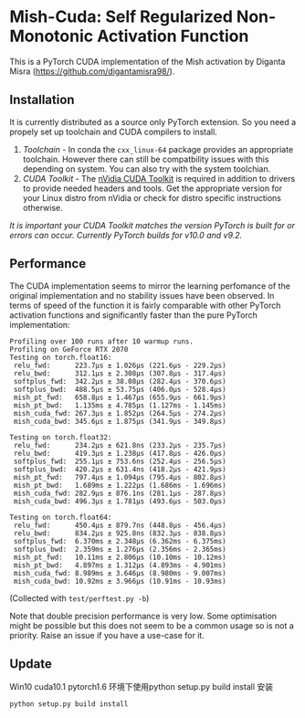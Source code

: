 # Mish-Cuda: Self Regularized Non-Monotonic Activation Function

This is a PyTorch CUDA implementation of the Mish activation by Diganta Misra (https://github.com/digantamisra98/).

## Installation
It is currently distributed as a source only PyTorch extension. So you need a propely set up toolchain and CUDA compilers to install.
1) _Toolchain_ - In conda the `cxx_linux-64` package provides an appropriate toolchain. However there can still be compatbility issues with this depending on system. You can also try with the system toolchian.
2) _CUDA Toolkit_ - The [nVidia CUDA Toolkit](https://developer.nvidia.com/cuda-toolkit) is required in addition to drivers to provide needed headers and tools. Get the appropriate version for your Linux distro from nVidia or check for distro specific instructions otherwise.

_It is important your CUDA Toolkit matches the version PyTorch is built for or errors can occur. Currently PyTorch builds for v10.0 and v9.2._

## Performance
The CUDA implementation seems to mirror the learning perfomance of the original implementation and no stability issues have been observed. In terms of speed of the function it is fairly comparable with other PyTorch activation functions and significantly faster than the pure PyTorch implementation:
```
Profiling over 100 runs after 10 warmup runs.
Profiling on GeForce RTX 2070
Testing on torch.float16:
 relu_fwd:      223.7µs ± 1.026µs (221.6µs - 229.2µs)
 relu_bwd:      312.1µs ± 2.308µs (307.8µs - 317.4µs)
 softplus_fwd:  342.2µs ± 38.08µs (282.4µs - 370.6µs)
 softplus_bwd:  488.5µs ± 53.75µs (406.0µs - 528.4µs)
 mish_pt_fwd:   658.8µs ± 1.467µs (655.9µs - 661.9µs)
 mish_pt_bwd:   1.135ms ± 4.785µs (1.127ms - 1.145ms)
 mish_cuda_fwd: 267.3µs ± 1.852µs (264.5µs - 274.2µs)
 mish_cuda_bwd: 345.6µs ± 1.875µs (341.9µs - 349.8µs)

Testing on torch.float32:
 relu_fwd:      234.2µs ± 621.8ns (233.2µs - 235.7µs)
 relu_bwd:      419.3µs ± 1.238µs (417.8µs - 426.0µs)
 softplus_fwd:  255.1µs ± 753.6ns (252.4µs - 256.5µs)
 softplus_bwd:  420.2µs ± 631.4ns (418.2µs - 421.9µs)
 mish_pt_fwd:   797.4µs ± 1.094µs (795.4µs - 802.8µs)
 mish_pt_bwd:   1.689ms ± 1.222µs (1.686ms - 1.696ms)
 mish_cuda_fwd: 282.9µs ± 876.1ns (281.1µs - 287.8µs)
 mish_cuda_bwd: 496.3µs ± 1.781µs (493.6µs - 503.0µs)

Testing on torch.float64:
 relu_fwd:      450.4µs ± 879.7ns (448.8µs - 456.4µs)
 relu_bwd:      834.2µs ± 925.8ns (832.3µs - 838.8µs)
 softplus_fwd:  6.370ms ± 2.348µs (6.362ms - 6.375ms)
 softplus_bwd:  2.359ms ± 1.276µs (2.356ms - 2.365ms)
 mish_pt_fwd:   10.11ms ± 2.806µs (10.10ms - 10.12ms)
 mish_pt_bwd:   4.897ms ± 1.312µs (4.893ms - 4.901ms)
 mish_cuda_fwd: 8.989ms ± 3.646µs (8.980ms - 9.007ms)
 mish_cuda_bwd: 10.92ms ± 3.966µs (10.91ms - 10.93ms)
```
(Collected with `test/perftest.py -b`)

Note that double precision performance is very low. Some optimisation might be possible but this does not seem to be a common usage so is not a priority. Raise an issue if you have a use-case for it.

## Update
Win10 cuda10.1 pytorch1.6 环境下使用python setup.py build install 安装
```bash
python setup.py build install
```
